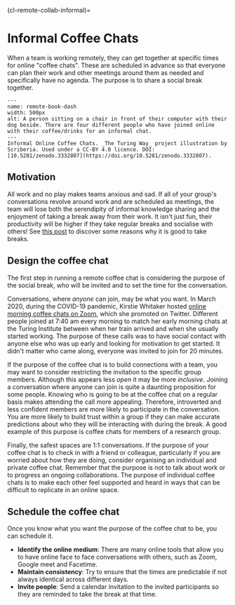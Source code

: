 (cl-remote-collab-informal)=
# Informal Coffee Chats

When a team is working remotely, they can get together at specific times for online "coffee chats".
These are scheduled in advance so that everyone can plan their work and other meetings around them as needed and specifically have no agenda.
The purpose is to share a social break together.

```{figure} ../figures/remote-book-dash.*
---
name: remote-book-dash
width: 500px
alt: A person sitting on a chair in front of their computer with their dog beside. There are four different people who have joined online with their coffee/drinks for an informal chat.
---
Informal Online Coffee Chats. _The Turing Way_ project illustration by Scriberia. Used under a CC-BY 4.0 licence. DOI: [10.5281/zenodo.3332807](https://doi.org/10.5281/zenodo.3332807).
```

## Motivation

All work and no play makes teams anxious and sad.
If all of your group's conversations revolve around work and are scheduled as meetings, the team will lose both the serendipity of informal knowledge sharing and the enjoyment of taking a break away from their work.
It isn't just fun, their productivity will be higher if they take regular breaks and socialise with others! See [this post](https://buffer.com/resources/science-taking-breaks-at-work/) to discover some reasons why it is good to take breaks.

## Design the coffee chat

The first step in running a remote coffee chat is considering the purpose of the social break, who will be invited and to set the time for the conversation.

Conversations, where *anyone* can join, may be what you want.
In March 2020, during the COVID-19 pandemic, Kirstie Whitaker hosted [online morning coffee chats on Zoom](https://twitter.com/kirstie_j/status/1239455513080926208?s=20), which she promoted on Twitter.
Different people joined at 7:40 am every morning to match her early morning chats at the Turing Institute between when her train arrived and when she usually started working.
The purpose of these calls was to have social contact with anyone else who was up early and looking for motivation to get started.
It didn't matter who came along, everyone was invited to join for 20 minutes.

If the purpose of the coffee chat is to build connections with a team, you may want to consider restricting the invitation to the specific group members.
Although this appears less *open* it may be more *inclusive*.
Joining a conversation where anyone can join is quite a daunting proposition for some people.
Knowing who is going to be at the coffee chat on a regular basis makes attending the call more appealing. Therefore, introverted and less confident members are more likely to participate in the conversation.
You are more likely to build trust within a group if they can make accurate predictions about who they will be interacting with during the break.
A good example of this purpose is coffee chats for members of a research group.

Finally, the safest spaces are 1:1 conversations.
If the purpose of your coffee chat is to check in with a friend or colleague, particularly if you are worried about how they are doing, consider organising an individual and private coffee chat.
Remember that the purpose is not to talk about work or to progress an ongoing collaborations.
The purpose of individual coffee chats is to make each other feel supported and heard in ways that can be difficult to replicate in an online space.

## Schedule the coffee chat

Once you know what you want the purpose of the coffee chat to be, you can schedule it.

- **Identify the online medium**: There are many online tools that allow you to have online face to face conversations with others, such as Zoom, Google meet and Facetime.
- **Maintain consistency**: Try to ensure that the times are predictable if not always identical across different days.
- **Invite people**: Send a calendar invitation to the invited participants so they are reminded to take the break at that time.
